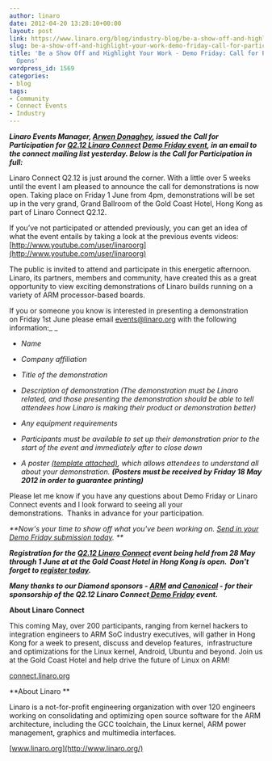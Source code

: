 ```yaml
---
author: linaro
date: 2012-04-20 13:28:10+00:00
layout: post
link: https://www.linaro.org/blog/industry-blog/be-a-show-off-and-highlight-your-work-demo-friday-call-for-participation-opens/
slug: be-a-show-off-and-highlight-your-work-demo-friday-call-for-participation-opens
title: 'Be a Show Off and Highlight Your Work - Demo Friday: Call for Participation
  Opens'
wordpress_id: 1569
categories:
- blog
tags:
- Community
- Connect Events
- Industry
---
```


_**Linaro Events Manager, [Arwen Donaghey](http://www.linaro.org/about/meet-the-team/arwen-donaghey/), issued the Call for Participation for [Q2.12 Linaro Connect](http://connect.linaro.org/events/event/linaro-connect-q2-12/) [Demo Friday event](http://connect.linaro.org/events/linaro-connect-q2-12-demo-friday/), in an email to the connect mailing list yesterday. Below is the Call for Participation in full:**_


Linaro Connect Q2.12 is just around the corner. With a little over 5 weeks until the event I am pleased to announce the call for demonstrations is now open. Taking place on Friday 1 June from 4pm, demonstrations will be set up in the very grand, Grand Ballroom of the Gold Coast Hotel, Hong Kong as part of Linaro Connect Q2.12.

If you’ve not participated or attended previously, you can get an idea of what the event entails by taking a look at the previous events videos: [http://www.youtube.com/user/linaroorg](http://www.youtube.com/user/linaroorg)

The public is invited to attend and participate in this energetic afternoon.  Linaro, its partners, members and community, have created this as a great opportunity to view exciting demonstrations of Linaro builds running on a variety of ARM processor-based boards.


If you or someone you know is interested in presenting a demonstration on Friday 1st June please email [events@linaro.org](mailto:events@linaro.org) with the following information:_ _


  * _Name_

  * _Company affiliation_


  * _Title of the demonstration_


  * _Description of demonstration (The demonstration must be Linaro related, and those presenting the demonstration should be able to tell attendees how Linaro is making their product or demonstration better)_


  * _Any equipment requirements_


  * _Participants must be available to set up their demonstration prior to the start of the event and immediately after to close down_


  * _A poster [(template attached)](/assets/pdf/Demo-Friday-Poster-Template_HK.odp), which allows attendees to understand all about your demonstration. **(Posters must be received by Friday 18 May 2012 in order to guarantee printing)**_


Please let me know if you have any questions about Demo Friday or Linaro Connect events and I look forward to seeing all your demonstrations.  Thanks in advance for your participation.


_**Now's your time to show off what you've been working on. [ Send in your Demo Friday submission today](mailto:events@linaro.org). **_

_**Registration for the [Q2.12 Linaro Connect](http://connect.linaro.org/events/event/linaro-connect-q2-12/) event being held from 28 May through 1 June at at the Gold Coast Hotel in Hong Kong is open.  Don't forget to [register today](http://connect.linaro.org/register-connect/).**_

**_Many thanks to our Diamond sponsors - [ARM](http://www.arm.com/) and [Canonical](http://www.canonical.com/) - for their sponsorship of the Q2.12 Linaro Connect[ Demo Friday](http://connect.linaro.org/events/linaro-connect-q2-12-demo-friday/) event._**

**About Linaro Connect**

This coming May, over 200 participants, ranging from kernel hackers to integration engineers to ARM SoC industry executives, will gather in Hong Kong for a week to present, discuss and develop features,  infrastructure and optimizations for the Linux kernel, Android, Ubuntu and beyond. Join us at the Gold Coast Hotel and help drive the future of Linux on ARM!

[connect.linaro.org](http://connect.linaro.org/events/event/linaro-connect-q2-12/)

**About Linaro **

Linaro is a not-for-profit engineering organization with over 120 engineers working on consolidating and optimizing open source software for the ARM architecture, including the GCC toolchain, the Linux kernel, ARM power management, graphics and multimedia interfaces.

[www.linaro.org](http://www.linaro.org/)
